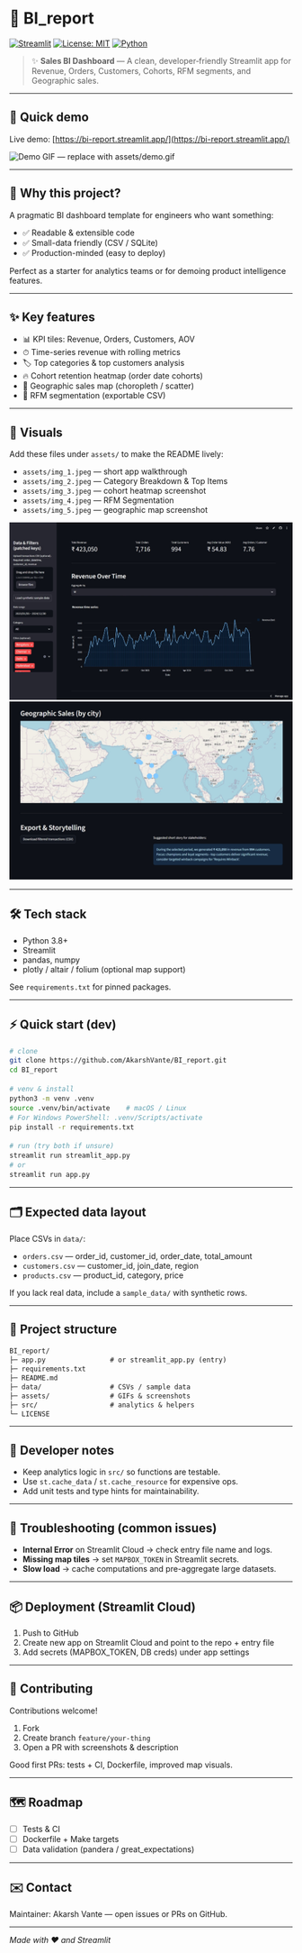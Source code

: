 # 🚀 BI\_report

[![Streamlit](https://img.shields.io/badge/Streamlit-App-orange)](https://bi-report.streamlit.app/) [![License: MIT](https://img.shields.io/badge/License-MIT-green.svg)](./LICENSE) [![Python](https://img.shields.io/badge/Python-3.8%2B-blue.svg)]()

> ✨ **Sales BI Dashboard** — A clean, developer‑friendly Streamlit app for Revenue, Orders, Customers, Cohorts, RFM segments, and Geographic sales.

---

## 🎯 Quick demo

Live demo: [https://bi-report.streamlit.app/](https://bi-report.streamlit.app/)

![Demo GIF — replace with assets/demo.gif](assets/demo.gif)

---

## 🚩 Why this project?

A pragmatic BI dashboard template for engineers who want something:

* ✅ Readable & extensible code
* ✅ Small-data friendly (CSV / SQLite)
* ✅ Production-minded (easy to deploy)

Perfect as a starter for analytics teams or for demoing product intelligence features.

---

## ✨ Key features

* 📊 KPI tiles: Revenue, Orders, Customers, AOV
* ⏱ Time-series revenue with rolling metrics
* 🏷️ Top categories & top customers analysis
* 🔥 Cohort retention heatmap (order date cohorts)
* 🧭 Geographic sales map (choropleth / scatter)
* 🧾 RFM segmentation (exportable CSV)

---

## 🧩 Visuals

Add these files under `assets/` to make the README lively:

* `assets/img_1.jpeg` — short app walkthrough
* `assets/img_2.jpeg` — Category Breakdown & Top Items
* `assets/img_3.jpeg` — cohort heatmap screenshot
* `assets/img_4.jpeg` — RFM Segmentation
* `assets/img_5.jpeg` — geographic map screenshot



![KPIs screenshot](assets/img_1.jpeg)
![Cohort heatmap](assets/img_3.jpeg)


---

## 🛠 Tech stack

* Python 3.8+
* Streamlit
* pandas, numpy
* plotly / altair / folium (optional map support)

See `requirements.txt` for pinned packages.

---

## ⚡ Quick start (dev)

```bash
# clone
git clone https://github.com/AkarshVante/BI_report.git
cd BI_report

# venv & install
python3 -m venv .venv
source .venv/bin/activate    # macOS / Linux
# For Windows PowerShell: .venv/Scripts/activate
pip install -r requirements.txt

# run (try both if unsure)
streamlit run streamlit_app.py
# or
streamlit run app.py
```

---

## 🗂 Expected data layout

Place CSVs in `data/`:

* `orders.csv` — order\_id, customer\_id, order\_date, total\_amount
* `customers.csv` — customer\_id, join\_date, region
* `products.csv` — product\_id, category, price

If you lack real data, include a `sample_data/` with synthetic rows.

---

## 🧭 Project structure

```
BI_report/
├─ app.py                # or streamlit_app.py (entry)
├─ requirements.txt
├─ README.md
├─ data/                 # CSVs / sample data
├─ assets/               # GIFs & screenshots
├─ src/                  # analytics & helpers
└─ LICENSE
```

---

## 🧪 Developer notes

* Keep analytics logic in `src/` so functions are testable.
* Use `st.cache_data` / `st.cache_resource` for expensive ops.
* Add unit tests and type hints for maintainability.

---

## 🐞 Troubleshooting (common issues)

* **Internal Error** on Streamlit Cloud → check entry file name and logs.
* **Missing map tiles** → set `MAPBOX_TOKEN` in Streamlit secrets.
* **Slow load** → cache computations and pre-aggregate large datasets.

---

## 📦 Deployment (Streamlit Cloud)

1. Push to GitHub
2. Create new app on Streamlit Cloud and point to the repo + entry file
3. Add secrets (MAPBOX\_TOKEN, DB creds) under app settings

---

## 🤝 Contributing

Contributions welcome!

1. Fork
2. Create branch `feature/your-thing`
3. Open a PR with screenshots & description

Good first PRs: tests + CI, Dockerfile, improved map visuals.

---

## 🗺 Roadmap

* [ ] Tests & CI
* [ ] Dockerfile + Make targets
* [ ] Data validation (pandera / great\_expectations)

---

## ✉️ Contact

Maintainer: Akarsh Vante — open issues or PRs on GitHub.

---

*Made with ❤️ and Streamlit*
